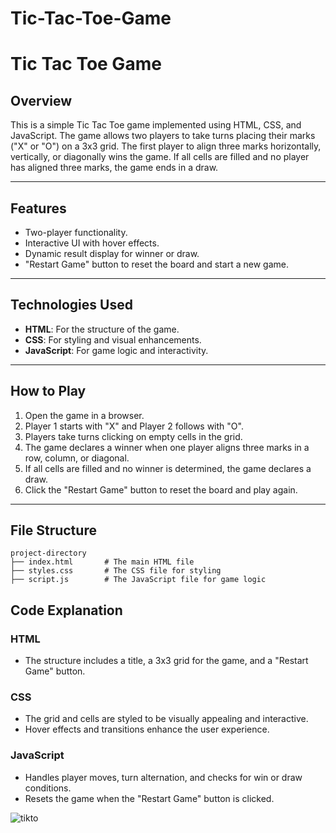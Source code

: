 # Tic-Tac-Toe-Game


# Tic Tac Toe Game

## Overview
This is a simple Tic Tac Toe game implemented using HTML, CSS, and JavaScript. The game allows two players to take turns placing their marks ("X" or "O") on a 3x3 grid. The first player to align three marks horizontally, vertically, or diagonally wins the game. If all cells are filled and no player has aligned three marks, the game ends in a draw.

---

## Features
- Two-player functionality.
- Interactive UI with hover effects.
- Dynamic result display for winner or draw.
- "Restart Game" button to reset the board and start a new game.

---

## Technologies Used
- **HTML**: For the structure of the game.
- **CSS**: For styling and visual enhancements.
- **JavaScript**: For game logic and interactivity.

---

## How to Play
1. Open the game in a browser.
2. Player 1 starts with "X" and Player 2 follows with "O".
3. Players take turns clicking on empty cells in the grid.
4. The game declares a winner when one player aligns three marks in a row, column, or diagonal.
5. If all cells are filled and no winner is determined, the game declares a draw.
6. Click the "Restart Game" button to reset the board and play again.

---

## File Structure
```
project-directory
├── index.html       # The main HTML file
├── styles.css       # The CSS file for styling
├── script.js        # The JavaScript file for game logic
```

## Code Explanation

### HTML
- The structure includes a title, a 3x3 grid for the game, and a "Restart Game" button.

### CSS
- The grid and cells are styled to be visually appealing and interactive.
- Hover effects and transitions enhance the user experience.

### JavaScript
- Handles player moves, turn alternation, and checks for win or draw conditions.
- Resets the game when the "Restart Game" button is clicked.

![tikto](https://github.com/user-attachments/assets/b2a1bb64-0b5b-4488-a616-3206b8b56d1b)
